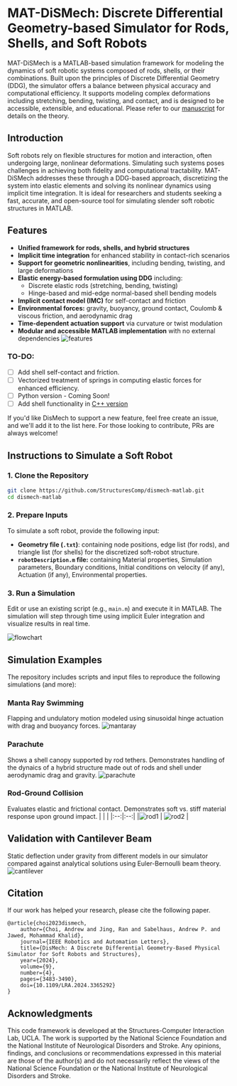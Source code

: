 # MAT-DiSMech: Discrete Differential Geometry-based Simulator for Rods, Shells, and Soft Robots

MAT-DiSMech is a MATLAB-based simulation framework for modeling the dynamics of soft robotic systems composed of rods, shells, or their combinations. Built upon the principles of Discrete Differential Geometry (DDG), the simulator offers a balance between physical accuracy and computational efficiency. It supports modeling complex deformations including stretching, bending, twisting, and contact, and is designed to be accessible, extensible, and educational. Please refer to our [manuscript](https://doi.org/10.48550/arXiv.2504.17186) for details on the theory.

## Introduction

Soft robots rely on flexible structures for motion and interaction, often undergoing large, nonlinear deformations. Simulating such systems poses challenges in achieving both fidelity and computational tractability. MAT-DiSMech addresses these through a DDG-based approach, discretizing the system into elastic elements and solving its nonlinear dynamics using implicit time integration. It is ideal for researchers and students seeking a fast, accurate, and open-source tool for simulating slender soft robotic structures in MATLAB.

## Features

- **Unified framework for rods, shells, and hybrid structures**
- **Implicit time integration** for enhanced stability in contact-rich scenarios
- **Support for geometric nonlinearities**, including bending, twisting, and large deformations
- **Elastic energy-based formulation using DDG** including:
  - Discrete elastic rods (stretching, bending, twisting)
  - Hinge-based and mid-edge normal-based shell bending models
- **Implicit contact model (IMC)** for self-contact and friction
- **Environmental forces:** gravity, buoyancy, ground contact, Coulomb & viscous friction, and aerodynamic drag
- **Time-dependent actuation support** via curvature or twist modulation
- **Modular and accessible MATLAB implementation** with no external dependencies
![features](media/Features_dismech.jpg) 

### TO-DO:
- [ ] Add shell self-contact and friction.
- [ ] Vectorized treatment of springs in computing elastic forces for enhanced efficiency.
- [ ] Python version - Coming Soon!
- [ ] Add shell functionality in [C++ version](https://github.com/StructuresComp/dismech-rods.git)

If you'd like DisMech to support a new feature, feel free create an issue, and we'll add it to
the list here.
For those looking to contribute, PRs are always welcome!

## Instructions to Simulate a Soft Robot

### 1. Clone the Repository

```bash
git clone https://github.com/StructuresComp/dismech-matlab.git
cd dismech-matlab
```

### 2. Prepare Inputs

To simulate a soft robot, provide the following input:

- **Geometry file (`.txt`)**: containing node positions, edge list (for rods), and triangle list (for shells) for the discretized soft-robot structure.
- **`robotDescription.m` file:** containing Material properties, Simulation parameters, Boundary conditions, Initial conditions on velocity (if any), Actuation (if any), Environmental properties.

### 3. Run a Simulation

Edit or use an existing script (e.g., `main.m`) and execute it in MATLAB. The simulation will step through time using implicit Euler integration and visualize results in real time.


![flowchart](media/Flowchart_for_Dismech.jpg) 

## Simulation Examples

The repository includes scripts and input files to reproduce the following simulations (and more):

### Manta Ray Swimming
Flapping and undulatory motion modeled using sinusoidal hinge actuation with drag and buoyancy forces.
![mantaray](media/mantaray.gif)

### Parachute
Shows a shell canopy supported by rod tethers. Demonstrates handling of the dynaics of a hybrid structure made out of rods and shell under aerodynamic drag and gravity.
![parachute](media/parachute.gif)

### Rod-Ground Collision
Evaluates elastic and frictional contact. Demonstrates soft vs. stiff material response upon ground impact.
| | |
|:--:|:--:|
|![rod1](media/rod1.gif) | ![rod2](media/rod2.gif) |


## Validation with Cantilever Beam
Static deflection under gravity from different models in our simulator compared against analytical solutions using Euler-Bernoulli beam theory.
![cantilever](media/cantilever.png) 

## Citation

If our work has helped your research, please cite the following paper.
```
@article{choi2023dismech,
    author={Choi, Andrew and Jing, Ran and Sabelhaus, Andrew P. and Jawed, Mohammad Khalid},
    journal={IEEE Robotics and Automation Letters},
    title={DisMech: A Discrete Differential Geometry-Based Physical Simulator for Soft Robots and Structures},
    year={2024},
    volume={9},
    number={4},
    pages={3483-3490},
    doi={10.1109/LRA.2024.3365292}
}
```

## Acknowledgments

This code framework is developed at the Structures-Computer Interaction Lab, UCLA. The work is supported by the National Science Foundation and the National Institute of Neurological Disorders and Stroke. Any opinions, findings, and conclusions or recommendations expressed in this material are those of the author(s) and do not necessarily reflect the views of the National Science Foundation or the National Institute of Neurological Disorders and Stroke.

